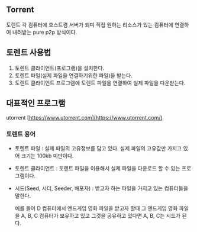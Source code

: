 ## Torrent

토렌트 각 컴퓨터에 호스트겸  서버가 되며 직접 원하는 리소스가 있는 컴퓨터에 연결하여 내려받는 pure p2p 방식이다.

## 토렌트 사용법

1. 토렌트 클라이언트(프로그램)을 설치한다.
2. 토렌트 파일(실제 파일을 연결하기위한 파일)을 받는다.
3. 토렌트 클라이언트 프로그램에 토렌트 파일을 연결하여 실제 파일을 다운받는다.

## 대표적인 프로그램 

utorrent  [https://www.utorrent.com](https://www.utorrent.com/)

### 토렌트 용어

-  토렌트 파일 :  실제 파일의 고유정보를 담고 있다. 실제 파일의 고유값만 가지고 있어 크기는 100kb 미만이다.

- 토렌트 클라이언트 : 토렌트 파일을 이용해서 실제 파일을 다운로드 할 수 있는 프로그램이다. 

- 시드(Seed, 시더, Seeder, 배포자) : 받고자 하는 파일을 가지고 있는 컴퓨터들을 말한다. 

  예를 들어 D 컴퓨터에서 엔드게임 영화 파일을 받고자 할때  그 엔드게임 영화 파일을  A, B, C 컴퓨터가 보유하고 있고 그것을 공유하고 있다면  A, B, C는  시드가 된다.

